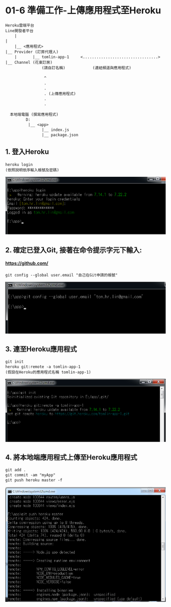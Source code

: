 # 01-6 準備工作-上傳應用程式至Heroku


```
Heroku雲端平台                                                      Line開發者平台
    |                                                                    |
    |__ <應用程式>                                                        |__ Provider (訂房代理人)
    |       |__ tomlin-app-1     <.................................>            |__ Channel (花東訂房)       
                (請自訂名稱)            (連結頻道與應用程式)                               

                 ^                
                 .
                 .
                 . (上傳應用程式)
                 .
                 .
      
  本地端電腦 (撰寫應用程式)
         D:
          |__ <app>
                |__ index.js
                |__ package.json
```




## 1. 登入Heroku
```
heroku login
(依照說明依序輸入帳號及密碼)
```

![GitHub Logo](/imgs/1-4-1.jpg)



## 2. 確定已登入Git, 接著在命令提示字元下輸入:
#### https://github.com/

```
git config --global user.email "自己在Git申請的帳號"
```
![GitHub Logo](/imgs/1-4-2.jpg)


## 3. 連至Heroku應用程式

```
git init
heroku git:remote -a tomlin-app-1
(假設在Heroku的應用程式名稱 tomlin-app-1)
```

![GitHub Logo](/imgs/1-4-3.jpg)




## 4. 將本地端應用程式上傳至Heroku應用程式

```
git add .
git commit -am "myApp"
git push heroku master -f
```

![GitHub Logo](/imgs/1-5-1.jpg)

